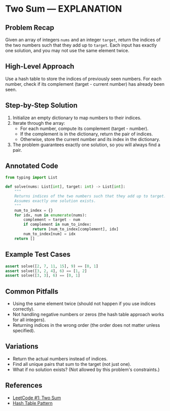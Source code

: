 # Two Sum — EXPLANATION

## Problem Recap
Given an array of integers `nums` and an integer `target`, return the indices of the two numbers such that they add up to `target`. Each input has exactly one solution, and you may not use the same element twice.

## High-Level Approach
Use a hash table to store the indices of previously seen numbers. For each number, check if its complement (target - current number) has already been seen.

## Step-by-Step Solution
1. Initialize an empty dictionary to map numbers to their indices.
2. Iterate through the array:
    - For each number, compute its complement (target - number).
    - If the complement is in the dictionary, return the pair of indices.
    - Otherwise, store the current number and its index in the dictionary.
3. The problem guarantees exactly one solution, so you will always find a pair.

## Annotated Code
```python
from typing import List

def solve(nums: List[int], target: int) -> List[int]:
    """
    Returns indices of the two numbers such that they add up to target.
    Assumes exactly one solution exists.
    """
    num_to_index = {}
    for idx, num in enumerate(nums):
        complement = target - num
        if complement in num_to_index:
            return [num_to_index[complement], idx]
        num_to_index[num] = idx
    return []
```

## Example Test Cases
```python
assert solve([2, 7, 11, 15], 9) == [0, 1]
assert solve([3, 2, 4], 6) == [1, 2]
assert solve([3, 3], 6) == [0, 1]
```

## Common Pitfalls
- Using the same element twice (should not happen if you use indices correctly).
- Not handling negative numbers or zeros (the hash table approach works for all integers).
- Returning indices in the wrong order (the order does not matter unless specified).

## Variations
- Return the actual numbers instead of indices.
- Find all unique pairs that sum to the target (not just one).
- What if no solution exists? (Not allowed by this problem's constraints.)

## References
- [LeetCode #1: Two Sum](https://leetcode.com/problems/two-sum/)
- [Hash Table Pattern](https://leetcode.com/problems/two-sum/solutions/) 